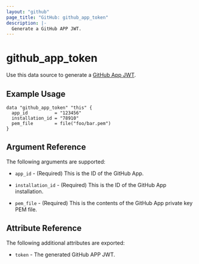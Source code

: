 ```yaml
---
layout: "github"
page_title: "GitHub: github_app_token"
description: |-
  Generate a GitHub APP JWT.
---
```


# github\_app\_token

Use this data source to generate a [GitHub App JWT](https://docs.github.com/en/apps/creating-github-apps/authenticating-with-a-github-app/generating-a-json-web-token-jwt-for-a-github-app).

## Example Usage

```hcl
data "github_app_token" "this" {
  app_id          = "123456"
  installation_id = "78910"
  pem_file        = file("foo/bar.pem")
}
```

## Argument Reference

The following arguments are supported:

* `app_id` - (Required) This is the ID of the GitHub App.

* `installation_id` - (Required) This is the ID of the GitHub App installation.

* `pem_file` - (Required) This is the contents of the GitHub App private key PEM file.

## Attribute Reference

The following additional attributes are exported:

* `token` - The generated GitHub APP JWT.

